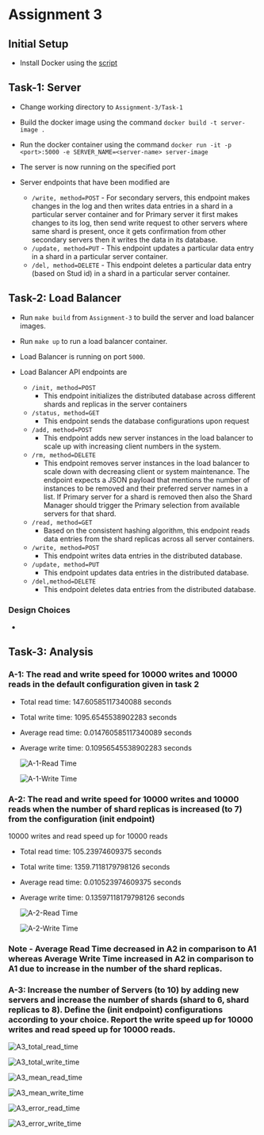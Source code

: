 # Assignment 3

## Initial Setup

- Install Docker using the [script](../Assignment-1/docker_install.sh)

## Task-1: Server

- Change working directory to `Assignment-3/Task-1`
- Build the docker image using the command `docker build -t server-image .`
- Run the docker container using the command `docker run -it -p <port>:5000 -e SERVER_NAME=<server-name> server-image`
- The server is now running on the specified port

- Server endpoints that have been modified are
  - `/write, method=POST`
        -  For secondary servers, this endpoint makes changes in the log and then writes data
        entries in a shard in a particular server container and for Primary server it first makes changes to its log, then send
        write request to other servers where same shard is present, once it gets confirmation from other secondary servers then
        it writes the data in its database. 
  - `/update, method=PUT`
        - This endpoint updates a particular data entry in a shard in a particular server
        container.  
  - `/del, method=DELETE`
        -  This endpoint deletes a particular data entry (based on Stud id) in a shard in a
        particular server container. 

## Task-2: Load Balancer
- Run `make build` from `Assignment-3` to build the server and load balancer images.
- Run `make up` to run a load balancer container.
- Load Balancer is running on port `5000`.
- Load Balancer API endpoints are

    - `/init, method=POST`
        - This endpoint initializes the distributed database across different shards and replicas
          in the server containers
    - `/status, method=GET`
        - This endpoint sends the database configurations upon request
    - `/add, method=POST`
        - This endpoint adds new server instances in the load balancer to scale up with
          increasing client numbers in the system.
    - `/rm, method=DELETE`
        -  This endpoint removes server instances in the load balancer to scale down with
        decreasing client or system maintenance. The endpoint expects a JSON payload that mentions the number of instances
        to be removed and their preferred server names in a list. If Primary server for a shard is removed then also the Shard
        Manager should trigger the Primary selection from available servers for that shard.
    - `/read, method=GET`
        - Based on the consistent hashing algorithm, this endpoint reads data entries from the
          shard replicas across all server containers. 
    - `/write, method=POST`
        - This endpoint writes data entries in the distributed database.
    - `/update, method=PUT`
        - This endpoint updates data entries in the distributed database.
    - `/del,method=DELETE`
        - This endpoint deletes data entries from the distributed database.


### Design Choices
- 

## Task-3: Analysis

### A-1: The read and write speed for 10000 writes and 10000 reads in the default configuration  given in task 2
- Total read time: 147.60585117340088  seconds
- Total write time: 1095.6545538902283  seconds
- Average read time: 0.014760585117340089  seconds
- Average write time: 0.10956545538902283  seconds

    ![A-1-Read Time](./Task-3/A1_read_time.png)
    
    ![A-1-Write Time](./Task-3/A1_write_time.png)

    

### A-2: The read and write speed for 10000 writes and 10000 reads when the number of shard replicas is increased (to 7) from the configuration (init endpoint)

10000 writes and read speed up for 10000 reads
- Total read time: 105.23974609375  seconds
- Total write time: 1359.7118179798126  seconds
- Average read time: 0.010523974609375  seconds
- Average write time: 0.13597118179798126  seconds

    ![A-2-Read Time](./Task-3/A2_read_time.png)
    
    ![A-2-Write Time](./Task-3/A2_write_time.png)

### Note - Average Read Time decreased in A2 in comparison to A1 whereas Average Write Time increased in A2 in comparison to A1 due to increase in the number of the shard replicas.


### A-3: Increase the number of Servers (to 10) by adding new servers and increase the number of shards (shard to 6, shard replicas to 8). Define the (init endpoint) configurations according to your choice. Report the write speed up for 10000 writes and read speed up for 10000 reads.

![A3_total_read_time](./Task-3/A3_total_read_time.png)

![A3_total_write_time](./Task-3/A3_total_write_time.png)

![A3_mean_read_time](./Task-3/A3_mean_read_time.png)

![A3_mean_write_time](./Task-3/A3_mean_write_time.png)

![A3_error_read_time](./Task-3/A3_error_read_time.png)

![A3_error_write_time](./Task-3/A3_error_write_time.png)